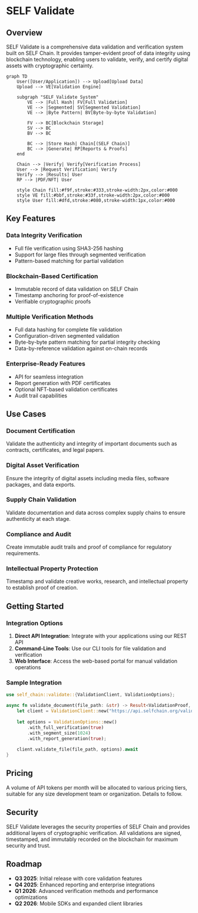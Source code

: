 # SELF Validate

## Overview

SELF Validate is a comprehensive data validation and verification system built on SELF Chain. It provides tamper-evident proof of data integrity using blockchain technology, enabling users to validate, verify, and certify digital assets with cryptographic certainty.

```mermaid
graph TD
    User([User/Application]) --> Upload[Upload Data]
    Upload --> VE[Validation Engine]
    
    subgraph "SELF Validate System"
        VE --> |Full Hash| FV[Full Validation]
        VE --> |Segmented| SV[Segmented Validation]
        VE --> |Byte Pattern| BV[Byte-by-byte Validation]
        
        FV --> BC[Blockchain Storage]
        SV --> BC
        BV --> BC
        
        BC --> |Store Hash| Chain[(SELF Chain)]
        BC --> |Generate| RP[Reports & Proofs]
    end
    
    Chain --> |Verify| Verify[Verification Process]
    User --> |Request Verification| Verify
    Verify --> |Results| User
    RP --> |PDF/NFT| User
    
    style Chain fill:#f9f,stroke:#333,stroke-width:2px,color:#000
    style VE fill:#bbf,stroke:#33f,stroke-width:2px,color:#000
    style User fill:#dfd,stroke:#080,stroke-width:1px,color:#000
```

## Key Features

### Data Integrity Verification
- Full file verification using SHA3-256 hashing
- Support for large files through segmented verification
- Pattern-based matching for partial validation

### Blockchain-Based Certification
- Immutable record of data validation on SELF Chain
- Timestamp anchoring for proof-of-existence
- Verifiable cryptographic proofs

### Multiple Verification Methods
- Full data hashing for complete file validation
- Configuration-driven segmented validation
- Byte-by-byte pattern matching for partial integrity checking
- Data-by-reference validation against on-chain records

### Enterprise-Ready Features
- API for seamless integration
- Report generation with PDF certificates
- Optional NFT-based validation certificates
- Audit trail capabilities

## Use Cases

### Document Certification
Validate the authenticity and integrity of important documents such as contracts, certificates, and legal papers.

### Digital Asset Verification
Ensure the integrity of digital assets including media files, software packages, and data exports.

### Supply Chain Validation
Validate documentation and data across complex supply chains to ensure authenticity at each stage.

### Compliance and Audit
Create immutable audit trails and proof of compliance for regulatory requirements.

### Intellectual Property Protection
Timestamp and validate creative works, research, and intellectual property to establish proof of creation.

## Getting Started

### Integration Options
1. **Direct API Integration**: Integrate with your applications using our REST API
2. **Command-Line Tools**: Use our CLI tools for file validation and verification
3. **Web Interface**: Access the web-based portal for manual validation operations

### Sample Integration

```rust
use self_chain::validate::{ValidationClient, ValidationOptions};

async fn validate_document(file_path: &str) -> Result<ValidationProof, ValidationError> {
    let client = ValidationClient::new("https://api.selfchain.org/validate");
    
    let options = ValidationOptions::new()
        .with_full_verification(true)
        .with_segment_size(1024)
        .with_report_generation(true);
        
    client.validate_file(file_path, options).await
}
```

## Pricing

A volume of API tokens per month will be allocated to various pricing tiers, suitable for any size development team or organization. Details to follow.

## Security

SELF Validate leverages the security properties of SELF Chain and provides additional layers of cryptographic verification. All validations are signed, timestamped, and immutably recorded on the blockchain for maximum security and trust.

## Roadmap

- **Q3 2025**: Initial release with core validation features
- **Q4 2025**: Enhanced reporting and enterprise integrations
- **Q1 2026**: Advanced verification methods and performance optimizations
- **Q2 2026**: Mobile SDKs and expanded client libraries
